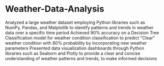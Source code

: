 # Weather-Data-Analysis

Analyzed a large weather dataset employing Python libraries such as NumPy, Pandas, and Matplotlib to identify patterns and trends in weather data over a specific time period Achieved 90% accuracy on a Decision Tree Classification model for weather condition classification to predict "Clear" weather condition with 80% probability by incorporating new weather parameters Presented data visualization dashboards through Python libraries such as Seaborn and Plotly to provide a clear and concise understanding of weather patterns and trends, to make informed decisions
